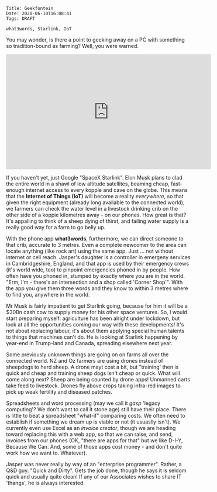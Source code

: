     Title: Geekfontein
    Date: 2020-06-10T16:08:41
    Tags: DRAFT
    
    what3words, Starlink, IoT

You may wonder, is there a point to geeking away on a PC with something so tradition-bound as farming? Well, you were warned.

<iframe width="560" height="315" src="https://www.youtube.com/embed/e7qQ6_RV4VQ?start=120" frameborder="0" allow="accelerometer; autoplay; encrypted-media; gyroscope; picture-in-picture" allowfullscreen></iframe>

If you haven't yet, just Google "SpaceX Starlink". Elon Musk plans to clad the entire world in a shawl of low altitude satellites, beaming  cheap, fast-enough internet access to every koppie and cave on the globe. This means that the **Internet of 
Things (IoT)** will become a reality _everywhere_, so that given the right equipment (already long available to the connected world), we farmers can check the water level in a livestock drinking crib on the other side of a koppie kilometres away - on our phones. How great is that? It's appalling to think of a sheep dying of thirst, and failing water supply is a really good way for a farm to go belly up. 

With the phone app **what3words**, furthermore, we can direct someone to that crib, accurate to 3 metres. Even a complete newcomer to the area can locate anything (like rock art) using the same app. Just ... not without internet or cell reach. Jasper's daughter is a controller in emergeny services in Cambridgeshire, England, and that app is used by their emergency crews (it's world wide, too) to pinpoint emergencies phoned in by people. How often have you phoned in, stumped by exactly where you are in the world. "Erm, I'm - there's an intersection and a shop called 'Corner Shop'". With the app you give them three words and they know to within 3 metres where to find you, anywhere in the world.

<!-- more -->

Mr Musk is fairly impatient to get Starlink going, because for him it will be a $30Bn cash cow to supply money for his other space ventures. So, I would start preparing myself: agriculture has been alright under lockdown, but look at all the opportunities coming our way with these developments! It's not about replacing labour, it's about them applying special human talents to things that machines can't do. He is looking at Starlink happening by year-end in Trump-land and Canada, spreading elsewhere next year. 

Some previously unknown things are going on on farms all over the connected world. NZ and Oz farmers are using drones instead of sheepdogs to herd sheep. A drone mayt cost a bit, but "training' then is quick and cheap and training sheep dogs isn't cheap or quick. What will come along next? Sheep are being counted by drone apps! Unmanned carts take feed to livestock. Drones fly above crops taking infra-red images to pick up weak fertility and diseased patches.  

Spreadsheets and word processing (may we call it *gasp* 'legacy computing'? We don't want to call it stone age) still have their place. There is little to beat a spreadsheet "what-if" comparing costs. We often need to establish if something we dream up is viable or not (it usuaslly isn't). We currently even use Excel as an _invoice creator_, though we are heading toward replacing this with a web app, so that we can raise, and send, invoices from our phones (OK, "there are apps for that" but we like D-I-Y, Because We Can. And, some of those apps cost money - and don't quite work how we want to. Whatever). 

Jasper was never really by way of an "enterprise programmer". Rather, a Q&D guy. "Quick and Dirty". Gets the job done, though he says it is seldom quick and usually quite clean! If any of our Associates wishes to share IT 'thangs', he is always interested.


